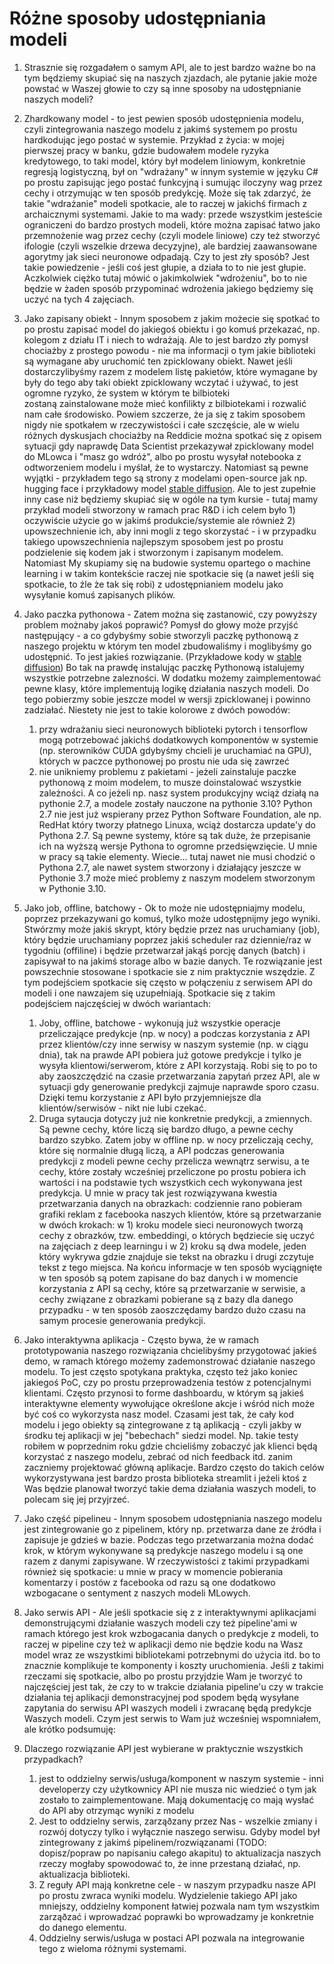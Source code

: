 # Różne sposoby udostępniania modeli
1. Strasznie się rozgadałem o samym API, ale to jest bardzo ważne bo na tym będziemy skupiać się na naszych zjazdach, ale pytanie jakie może powstać w Waszej głowie to czy są inne sposoby na udostępnianie naszych modeli? 
2. Zhardkowany model - to jest pewien sposób udostępnienia modelu, czyli zintegrowania naszego modelu z jakimś systemem po prostu hardkodując jego postać w systemie. Przykład z życia: w mojej pierwszej pracy w banku, gdzie budowałem modele ryzyka kredytowego, to taki model, który był modelem liniowym, konkretnie regresją logistyczną, był on "wdrażany" w innym systemie w języku C# po prostu zapisując jego postać funkcyjną i sumując iloczyny wag przez cechy i otrzymując w ten sposób predykcję. Może się tak zdarzyć, że takie "wdrażanie" modeli spotkacie, ale to raczej w jakichś firmach z archaicznymi systemami. Jakie to ma wady: przede wszystkim jesteście ograniczeni do bardzo prostych modeli, które można zapisać łatwo jako przemnożenie wag przez cechy (czyli modele liniowe) czy też stworzyć ifologie (czyli wszelkie drzewa decyzyjne), ale bardziej zaawansowane agorytmy jak sieci neuronowe odpadają. Czy to jest zły sposób? Jest takie powiedzenie - jeśli coś jest głupie, a działa to to nie jest głupie. Aczkolwiek ciężko tutaj mówić o jakimkolwiek "wdrożeniu", bo to nie będzie w żaden sposób przypominać wdrożenia jakiego będziemy się uczyć na tych 4 zajęciach.
3. Jako zapisany obiekt - Innym sposobem z jakim możecie się spotkać to po prostu zapisać model do jakiegoś obiektu i go komuś przekazać, np. kolegom z działu IT i niech to wdrażają. Ale to jest bardzo zły pomysł chociażby z prostego powodu - nie ma informacji o tym jakie biblioteki są wymagane aby uruchomić ten zpicklowany obiekt. Nawet jeśli dostarczylibyśmy razem z modelem listę pakietów, które wymagane by były do tego aby taki obiekt zpicklowany wczytać i używać, to jest ogromne ryzyko, że system w którym te bilbioteki zostaną zainstalowane może mieć konfilikty z bilbiotekami i rozwalić nam całe środowisko. Powiem szczerze, że ja się z takim sposobem nigdy nie spotkałem w rzeczywistości i całe szczęście, ale w wielu różnych dyskusjach chociażby na Reddicie można spotkać się z opisem sytuacji gdy naprawdę Data Scientist przekazywał zpicklowany model do MLowca i "masz go wdróż", albo po prostu wysyłał notebooka z odtworzeniem modelu i myślał, że to wystarczy. 
   Natomiast są pewne wyjątki - przykładem tego są strony z modelami open-source jak np. hugging face i przykładowy model [stable diffusion](https://huggingface.co/stabilityai/stable-diffusion-xl-base-1.0). Ale to jest zupełnie inny case niż będziemy skupiać się w ogóle na tym kursie - tutaj mamy przykład modeli stworzony w ramach prac R&D i ich celem było 1) oczywiście użycie go w jakimś produkcie/systemie ale również 2) upowszechnienie ich, aby inni mogli z tego skorzystać - i w przypadku takiego upowszechnienia najlepszym sposobem jest po prostu podzielenie się kodem jak i stworzonym i zapisanym modelem. Natomiast My skupiamy się na budowie systemu opartego o machine learning i w takim kontekście raczej nie spotkacie się (a nawet jeśli się spotkacie, to źle że tak się robi) z udostępnianiem modelu jako wysyłanie komuś zapisanych plików.
4. Jako paczka pythonowa - Zatem można się zastanowić, czy powyższy problem możnaby jakoś poprawić? Pomysł do głowy może przyjść następujący - a co gdybyśmy sobie stworzyli paczkę pythonową z naszego projektu w którym ten model zbudowaliśmy i moglibyśmy go udostępnić. To jest jakieś rozwiązanie. (Przykładowe kody w  [stable diffusion](https://huggingface.co/stabilityai/stable-diffusion-xl-base-1.0)) Bo tak na prawdę instalując paczkę Pythonową istalujemy wszystkie potrzebne zalezności. W dodatku możemy zaimplementować pewne klasy, które implementują logikę działania naszych modeli. Do tego pobierzmy sobie jeszcze model w wersji zpicklowanej i powinno zadziałać. Niestety nie jest to takie kolorowe z dwóch powodów:
	1. przy wdrażaniu sieci neuronowych biblioteki pytorch i tensorflow mogą potrzebować jakichś dodatkowych komponentów w systemie (np. sterowników CUDA gdybyśmy chcieli je uruchamiać na GPU), których w paczce pythonowej po prostu nie uda się zawrzeć
	2. nie unikniemy problemu z pakietami - jeżeli zainstaluje paczke pythonową z moim modelem, to musze doinstalować wszystkie zależności. A co jeżeli np. nasz system produkcyjny wciąż działą na pythonie 2.7, a modele zostały nauczone na pythonie 3.10? Python 2.7 nie jest już wspierany przez Python Software Foundation, ale np. RedHat który tworzy płatnego Linuxa, wciąż dostarcza update'y do Pythona 2.7. Są pewne systemy, które są tak duże, że przepisanie ich na wyższą wersje Pythona to ogromne przedsięwzięcie. U mnie w pracy są takie elementy. Wiecie... tutaj nawet nie musi chodzić o Pythona 2.7, ale nawet system stworzony i działający jeszcze w Pythonie 3.7 może mieć problemy z naszym modelem stworzonym w Pythonie 3.10.
5. Jako job, offline, batchowy - Ok to może nie udostępniajmy modelu, poprzez przekazywani go komuś, tylko może udostępnijmy jego wyniki. Stwórzmy może jakiś skrypt, który będzie przez nas uruchamiany (job), który będzie uruchamiany poprzez jakiś scheduler raz dziennie/raz w tygodniu (offiline) i będzie przetwarzał jakąś porcję danych (batch) i zapisywał to na jakimś storage albo w bazie danych. Te rozwiązanie jest powszechnie stosowane i spotkacie sie z nim praktycznie wszędzie. Z tym podejściem spotkacie się często w połączeniu z serwisem API do modeli i one nawzajem się uzupełniają. Spotkacie się z takim podejściem najczęściej w dwóch wariantach:
	1. Joby, offline, batchowe - wykonują już wszystkie operacje przeliczające predykcje (np. w nocy) a podczas korzystania z API przez klientów/czy inne serwisy w naszym systemie (np. w ciągu dnia), tak na prawde API pobiera już gotowe predykcje i tylko je wysyła klientowi/serwerom, które z API korzystają. Robi się to po to aby zaoszczędzić na czasie przetwarzania zapytań przez API, ale w sytuacji gdy generowanie predykcji zajmuje naprawde sporo czasu. Dzięki temu korzystanie z  API było przyjemniejsze dla klientów/serwisów - nikt nie lubi czekać.
	2. Druga sytaucja dotyczy już nie konkretnie predykcji, a zmiennych. Są pewne cechy, które liczą się bardzo długo, a pewne cechy bardzo szybko. Zatem joby w offline np. w nocy przeliczają cechy, które się normalnie długą liczą, a API podczas generowania predykcji z modeli pewne cechy przelicza wewnątrz serwisu, a te cechy, które zostały wcześniej przeliczone po prostu pobiera ich wartości i na podstawie tych wszystkich cech wykonywana jest predykcja. U mnie w pracy tak jest rozwiązywana kwestia przetwarzania danych na obrazkach: codziennie rano pobieram grafiki reklam z facebooka naszych klientów, które są przetwarzanie w dwóch krokach: w 1) kroku modele sieci neuronowych tworzą cechy z obrazków, tzw. embeddingi, o których będziecie się uczyć na zajęciach z deep learningu i w 2) kroku są dwa modele, jeden który wykrywa gdzie znajduje sie tekst na obrazku i drugi zczytuje tekst z tego miejsca. Na końcu informacje w ten sposób wyciągnięte w ten sposób są potem zapisane do baz danych i w momencie korzystania z API są cechy, które są przetwarzanie w serwisie, a cechy związane z obrazkami pobierane są z bazy dla danego przypadku - w ten sposób zaoszczędamy bardzo dużo czasu na samym procesie generowania predykcji.
6. Jako interaktywna aplikacja - Często bywa, że w ramach prototypowania naszego rozwiązania chcielibyśmy przygotować jakieś demo, w ramach którego możemy zademonstrować działanie naszego modelu. To jest często spotykana praktyka, często też jako koniec jakiegoś PoC, czy po prostu przeprowadzenia testów z potencjalnymi klientami. Często przynosi to forme dashboardu, w którym są jakieś interaktywne elementy wywołujące określone akcje i wśród nich może być coś co wykorzysta nasz model. Czasami jest tak, że cały kod modelu i jego obiekty są zintegrowane z tą aplikacją - czyli jakby w środku tej aplikacji w jej "bebechach" siedzi model. Np. takie testy robiłem w poprzednim roku gdzie chcieliśmy zobaczyć jak klienci będą korzystać z naszego modelu, zebrać od nich feedback itd. zanim zaczniemy projektować główną aplikacje. Bardzo często do takich celów wykorzystywana jest bardzo prosta biblioteka streamlit i jeżeli ktoś z Was będzie planował tworzyć takie dema działania waszych modeli, to polecam się jej przyjrzeć.
7. Jako część pipelineu - Innym sposobem udostępniania naszego modelu jest zintegrowanie go z pipelinem, który np. przetwarza dane ze źródła i zapisuje je gdzieś w bazie. Podczas tego przetwarzania można dodać krok, w którym wykonywane są predykcje naszego modelu i są one razem z danymi zapisywane. W rzeczywistości z takimi przypadkami również się spotkacie: u mnie w pracy w momencie pobierania komentarzy i postów z facebooka od razu są one dodatkowo wzbogacane o sentyment z naszych modeli MLowych. 
8. Jako serwis API - Ale jeśli spotkacie się z z interaktywnymi aplikacjami demonstrującymi działanie waszych modeli czy też pipeline'ami w ramach którego jest krok wzbogacania danych o predykcje z modeli, to raczej w pipeline czy też w aplikacji demo nie będzie kodu na Wasz model wraz ze wszystkimi bibliotekami potrzebnymi do użycia itd. bo to znacznie komplikuje te komponenty i koszty uruchomienia. Jeśli z takimi rzeczami się spotkacie, albo po prostu przyjdzie Wam je tworzyć to najczęściej jest tak, że czy to w trakcie działania pipeline'u czy w trakcie działania tej aplikacji demonstracyjnej pod spodem będą wysyłane zapytania do serwisu API waszych modeli i zwracanę będą predykcje Waszych modeli. Czym jest serwis to Wam już wcześniej wspomniałem, ale krótko podsumuję: 


9. Dlaczego rozwiązanie API jest wybierane w praktycznie wszystkich przypadkach? 
	1. jest to oddzielny serwis/usługa/komponent w naszym systemie - inni developerzy czy użytkownicy API nie musza nic wiedzieć o tym jak zostało to zaimplementowane. Mają dokumentację co mają wysłać do API aby otrzymąc wyniki z modelu
	2. Jest to oddzielny serwis, zarząðzany przez Nas - wszelkie zmiany i rozwój dotyczy tylko i wyłącznie naszego serwisu. Gdyby model był zintegrowany z jakimś pipelinem/rozwiązanami (TODO: dopisz/popraw po napisaniu całego akapitu) to aktualizacja naszych rzeczy mogłaby spowodować to, że inne przestaną działać, np. aktualizacja biblioteki.
	3. Z reguły API mają konkretne cele - w naszym przypadku nasze API po prostu zwraca wyniki modelu. Wydzielenie takiego API jako mniejszy, oddzielny komponent łatwiej pozwala nam tym wszystkim zarząðzać i wprowadzać poprawki bo wprowadzamy je konkretnie do danego elementu.
	4. Oddzielny serwis/usługa w postaci API pozwala na integrowanie tego z wieloma różnymi systemami.